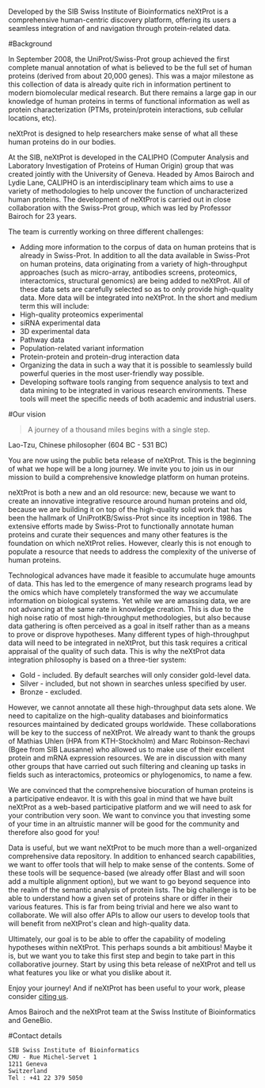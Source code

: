 Developed by the SIB Swiss Institute of Bioinformatics neXtProt is a comprehensive human-centric discovery platform, offering its users a seamless integration of and navigation through protein-related data.

#Background

In September 2008, the UniProt/Swiss-Prot group achieved the first complete manual annotation of what is believed to be the full set of human proteins (derived from about 20,000 genes). This was a major milestone as this collection of data is already quite rich in information pertinent to modern biomolecular medical research. But there remains a large gap in our knowledge of human proteins in terms of functional information as well as protein characterization (PTMs, protein/protein interactions, sub cellular locations, etc).

neXtProt is designed to help researchers make sense of what all these human proteins do in our bodies.

At the SIB, neXtProt is developed in the CALIPHO (Computer Analysis and Laboratory Investigation of Proteins of Human Origin) group that was created jointly with the University of Geneva. Headed by Amos Bairoch and Lydie Lane, CALIPHO is an interdisciplinary team which aims to use a variety of methodologies to help uncover the function of uncharacterized human proteins. The development of neXtProt is carried out in close collaboration with the Swiss-Prot group, which was led by Professor Bairoch for 23 years.

The team is currently working on three different challenges:

- Adding more information to the corpus of data on human proteins that is already in Swiss-Prot. In addition to all the data available in Swiss-Prot on human proteins, data originating from a variety of high-throughput approaches (such as micro-array, antibodies screens, proteomics, interactomics, structural genomics) are being added to neXtProt. All of these data sets are carefully selected so as to only provide high-quality data. More data will be integrated into neXtProt. In the short and medium term this will include:
 - High-quality proteomics experimental 
 - siRNA experimental data
 - 3D experimental data
 - Pathway data
 - Population-related variant information
 - Protein-protein and protein-drug interaction data
- Organizing the data in such a way that it is possible to seamlessly build powerful queries in the most user-friendly way possible.
- Developing software tools ranging from sequence analysis to text and data mining to be integrated in various research environments. These tools will meet the specific needs of both academic and industrial users.

#Our vision

> A journey of a thousand miles begins with a single step.

Lao-Tzu, Chinese philosopher (604 BC - 531 BC)

You are now using the public beta release of neXtProt. This is the beginning of what we hope will be a long journey. We invite you to join us in our mission to build a comprehensive knowledge platform on human proteins.

neXtProt is both a new and an old resource: new, because we want to create an innovative integrative resource around human proteins and old, because we are building it on top of the high-quality solid work that has been the hallmark of UniProtKB/Swiss-Prot since its inception in 1986. The extensive efforts made by Swiss-Prot to functionally annotate human proteins and curate their sequences and many other features is the foundation on which neXtProt relies. However, clearly this is not enough to populate a resource that needs to address the complexity of the universe of human proteins.

Technological advances have made it feasible to accumulate huge amounts of data. This has led to the emergence of many research programs lead by the omics which have completely transformed the way we accumulate information on biological systems. Yet while we are amassing data, we are not advancing at the same rate in knowledge creation. This is due to the high noise ratio of most high-throughput methodologies, but also because data gathering is often perceived as a goal in itself rather than as a means to prove or disprove hypotheses.
Many different types of high-throughput data will need to be integrated in neXtProt, but this task requires a critical appraisal of the quality of such data. This is why the neXtProt data integration philosophy is based on a three-tier system:

- Gold - included. By default searches will only consider gold-level data.
- Silver - included, but not shown in searches unless specified by user.
- Bronze - excluded.

However, we cannot annotate all these high-throughput data sets alone. We need to capitalize on the high-quality databases and bioinformatics resources maintained by dedicated groups worldwide. These collaborations will be key to the success of neXtProt. We already want to thank the groups of Mathias Uhlen (HPA from KTH-Stockholm) and Marc Robinson-Rechavi (Bgee from SIB Lausanne) who allowed us to make use of their excellent protein and mRNA expression resources. We are in discussion with many other groups that have carried out such filtering and cleaning up tasks in fields such as interactomics, proteomics or phylogenomics, to name a few.

We are convinced that the comprehensive biocuration of human proteins is a participative endeavor. It is with this goal in mind that we have built neXtProt as a web-based participative platform and we will need to ask for your contribution very soon. We want to convince you that investing some of your time in an altruistic manner will be good for the community and therefore also good for you!

Data is useful, but we want neXtProt to be much more than a well-organized comprehensive data repository. In addition to enhanced search capabilities, we want to offer tools that will help to make sense of the contents. Some of these tools will be sequence-based (we already offer Blast and will soon add a multiple alignment option), but we want to go beyond sequence into the realm of the semantic analysis of protein lists. The big challenge is to be able to understand how a given set of proteins share or differ in their various features. This is far from being trivial and here we also want to collaborate. We will also offer APIs to allow our users to develop tools that will benefit from neXtProt's clean and high-quality data.

Ultimately, our goal is to be able to offer the capability of modeling hypotheses within neXtProt. This perhaps sounds a bit ambitious! Maybe it is, but we want you to take this first step and begin to take part in this collaborative journey. Start by using this beta release of neXtProt and tell us what features you like or what you dislike about it.

Enjoy your journey! And if neXtProt has been useful to your work, please consider [citing us](/about/citing-nextprot).

Amos Bairoch and the neXtProt team at the Swiss Institute of Bioinformatics and GeneBio.

#Contact details

```
SIB Swiss Institute of Bioinformatics
CMU - Rue Michel-Servet 1
1211 Geneva
Switzerland
Tel : +41 22 379 5050
```


